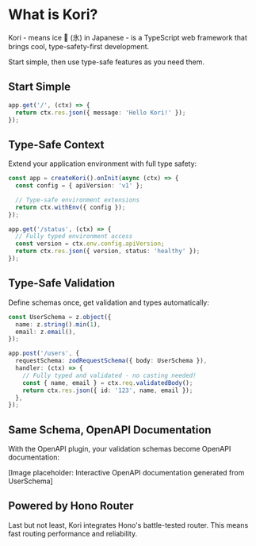 # What is Kori?

Kori - means ice 🧊 (氷) in Japanese - is a TypeScript web framework that brings cool, type-safety-first development.

Start simple, then use type-safe features as you need them.

## Start Simple

```typescript
app.get('/', (ctx) => {
  return ctx.res.json({ message: 'Hello Kori!' });
});
```

## Type-Safe Context

Extend your application environment with full type safety:

```typescript
const app = createKori().onInit(async (ctx) => {
  const config = { apiVersion: 'v1' };

  // Type-safe environment extensions
  return ctx.withEnv({ config });
});

app.get('/status', (ctx) => {
  // Fully typed environment access
  const version = ctx.env.config.apiVersion;
  return ctx.res.json({ version, status: 'healthy' });
});
```

## Type-Safe Validation

Define schemas once, get validation and types automatically:

```typescript
const UserSchema = z.object({
  name: z.string().min(1),
  email: z.email(),
});

app.post('/users', {
  requestSchema: zodRequestSchema({ body: UserSchema }),
  handler: (ctx) => {
    // Fully typed and validated - no casting needed!
    const { name, email } = ctx.req.validatedBody();
    return ctx.res.json({ id: '123', name, email });
  },
});
```

## Same Schema, OpenAPI Documentation

With the OpenAPI plugin, your validation schemas become OpenAPI documentation:

[Image placeholder: Interactive OpenAPI documentation generated from UserSchema]

## Powered by Hono Router

Last but not least, Kori integrates Hono's battle-tested router. This means fast routing performance and reliability.
